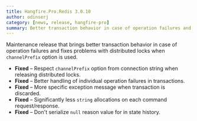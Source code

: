 ```yaml
---
title: Hangfire.Pro.Redis 3.0.10
author: odinserj
category: [news, release, hangfire-pro]
summary: Better transaction behavior in case of operation failures and fixes problems with distributed locks when `channelPrefix` option is used.
---
```


Maintenance release that brings better transaction behavior in case of operation failures and fixes problems with distributed locks when `channelPrefix` option is used.

* **Fixed** – Respect `channelPrefix` option from connection string when releasing distributed locks.
* **Fixed** – Better handling of individual operation failures in transactions.
* **Fixed** – More specific exception message when transaction is discarded.
* **Fixed** – Significantly less `string` allocations on each command request/response.
* **Fixed** – Don't serialize `null` reason value for in state history.
